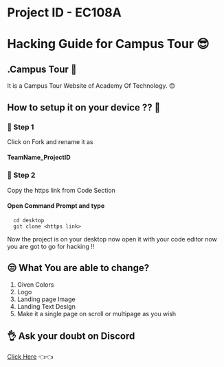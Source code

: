 # Project ID - EC108A

# Hacking Guide for Campus Tour 😎

## .Campus Tour 🤞

It is a Campus Tour Website of Academy Of Technology. 😊


## How to setup it on your device ?? 🤔

### 🤞 Step 1

Click on Fork and rename it as

#### TeamName_ProjectID
### 🤞 Step 2 
Copy the https link from Code Section

#### Open Command Prompt and type

```http
  cd desktop
  git clone <https link>
```
Now the project is on your desktop now open it with your code editor
now you are got to go for hacking !!


## 😒 What You are  able to change? 
1. Given Colors
2. Logo
3. Landing page Image
4. Landing Text Design
5. Make it a single page on scroll or multipage as you wish




## 👌 Ask your doubt on Discord

[Click Here](https://discord.com/invite/8qJBt5pby5)  👈👈
